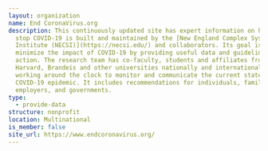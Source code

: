 ```yaml
---
layout: organization
name: End CoronaVirus.org
description: This continuously updated site has expert information on how to
  stop COVID-19 is built and maintained by the [New England Complex Systems
  Institute (NECSI)](https://necsi.edu/) and collaborators. Its goal is to
  minimize the impact of COVID-19 by providing useful data and guidelines for
  action. The research team has co-faculty, students and affiliates from MIT,
  Harvard, Brandeis and other universities nationally and internationally and is
  working around the clock to monitor and communicate the current state of the
  COVID-19 epidemic. It includes recommendations for individuals, families,
  employers, and governments.
type:
  - provide-data
structure: nonprofit
location: Multinational
is_member: false
site_url: https://www.endcoronavirus.org/
---
```

